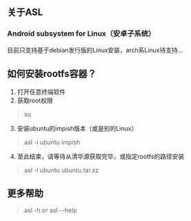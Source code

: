 ## 关于ASL
### Android subsystem for Linux（安卓子系统）
目前只支持基于debian发行版的Linux安装，arch系Linux待支持...

## 如何安装rootfs容器？
1. 打开任意终端软件
2. 获取root权限
> su
3. 安装ubuntu的impish版本（或是别的Linux）
> asl -i ubuntu impish
4. 至此结束，请等待从清华源获取完毕，或指定rootfs的路径安装
> asl -i ubuntu ubuntu.tar.xz

## 更多帮助
> asl -h or asl --help

